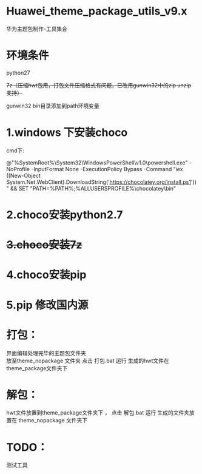 # Huawei_theme_package_utils_v9.x
华为主题包制作-工具集合


# 环境条件

python27

~~7z（压缩hwt包用，打包文件压缩格式有问题，已改用gunwin32中的zip unzip 支持）~~

gunwin32 bin目录添加到path环境变量

# 1.windows 下安装choco

cmd下:

@"%SystemRoot%\System32\WindowsPowerShell\v1.0\powershell.exe" -NoProfile -InputFormat None -ExecutionPolicy Bypass -Command "iex ((New-Object System.Net.WebClient).DownloadString('https://chocolatey.org/install.ps1'))" && SET "PATH=%PATH%;%ALLUSERSPROFILE%\chocolatey\bin"



# 2.choco安装python2.7


# ~~3.choco安装7z~~


# 4.choco安装pip


# 5.pip 修改国内源


# 打包：
界面编辑处理完毕的主题包文件夹   
放至theme_nopackage 文件夹
点击 打包.bat 运行 
生成的hwt文件在theme_package文件夹下


# 解包：
hwt文件放置到theme_package文件夹下 ，
点击 解包.bat 运行
生成的文件夹放置在 theme_nopackage 文件夹下


# TODO：

测试工具
